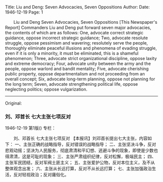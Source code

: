Title: Liu and Deng: Seven Advocacies, Seven Oppositions
Author:
Date: 1946-12-19
Page: 1

　　Liu and Deng
    Seven Advocacies, Seven Oppositions
    [This Newspaper's Report] Commanders Liu and Deng put forward seven major advocacies, the contents of which are as follows:
    One, advocate correct strategic guidance, oppose incorrect strategic guidance;
    Two, advocate resolute struggle, oppose pessimism and wavering; resolutely serve the people, thoroughly eliminate peaceful illusions and phenomena of evading struggle, even if it is only a minority, it must be eliminated, this is a shameful phenomenon;
    Three, advocate strict organizational discipline, oppose laxity and extreme democracy;
    Four, advocate unity between the army and the people, oppose warlord and bandit mentality;
    Five, advocate cherishing public property, oppose departmentalism and not proceeding from an overall concept;
    Six, advocate long-term planning, oppose not planning for the long term;
    Seven, advocate strengthening political life, oppose neglecting politics; oppose vulgarization.



<hr /> 

Original: 


### 刘、邓首长  七大主张七项反对

1946-12-19
第1版()
专栏：

　　刘、邓首长
    七大主张七项反对
    【本报讯】刘邓首长提出七大主张，内容如下：
    一、主张正确的战略指导，反对错误的战略指导；
    二、主张坚决斗争，反对悲观动摇；坚决为人民服务，彻底肃清和平幻想、逃避斗争的现象，即使是少数也得肃清，这是可耻的现象；
    三、主张严肃组织纪律，反对松懈，极端民主；
    四、主张军民团结，反对军阀土匪主义；
    五、主张爱护公物，反对本位主义，及不从整体观念出发；
    六、主张从长远打算，反对不从长远打算；
    七、主张加强政治生活，反对轻视政治；反对庸俗化。
